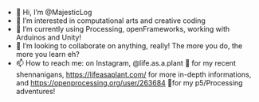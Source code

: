 - 👋 Hi, I’m @MajesticLog
- 👀 I’m interested in computational arts and creative coding
- 🌱 I’m currently using Processing, openFrameworks, working with Arduinos and Unity!
- 💞️ I’m looking to collaborate on anything, really! The more you do, the more you learn eh?
- 📫 How to reach me: on Instagram, @life.as.a.plant 🐛 for my recent shennanigans, https://lifeasaplant.com/ for more in-depth informations, and https://openprocessing.org/user/263684 🦗for my p5/Processing adventures!

<!---
MajesticLog/MajesticLog is a ✨ special ✨ repository because its `README.md` (this file) appears on your GitHub profile.
You can click the Preview link to take a look at your changes.
--->
